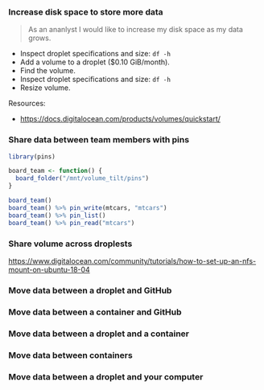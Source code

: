 ### Increase disk space to store more data

> As an ananlyst I would like to increase my disk space as my data grows.

* Inspect droplet specifications and size: `df -h`
* Add a volume to a droplet ($0.10 GiB/month).
* Find the volume.
* Inspect droplet specifications and size: `df -h`
* Resize volume.

Resources:

* <https://docs.digitalocean.com/products/volumes/quickstart/>

### Share data between team members with pins

```r
library(pins)

board_team <- function() {
  board_folder("/mnt/volume_tilt/pins")
}

board_team()
board_team() %>% pin_write(mtcars, "mtcars")
board_team() %>% pin_list()
board_team() %>% pin_read("mtcars")
```

### Share volume across droplests

https://www.digitalocean.com/community/tutorials/how-to-set-up-an-nfs-mount-on-ubuntu-18-04

### Move data between a droplet and GitHub

### Move data between a container and GitHub

### Move data between a droplet and a container

### Move data between containers

### Move data between a droplet and your computer


